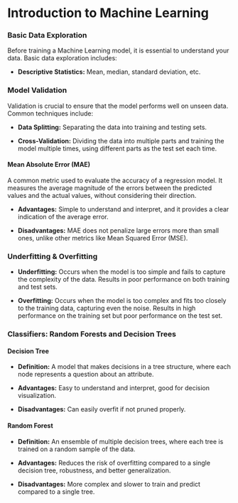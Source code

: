 # Introduction to Machine Learning

### Basic Data Exploration

Before training a Machine Learning model, it is essential to understand your data. Basic data exploration includes:

- **Descriptive Statistics:** Mean, median, standard deviation, etc.

### Model Validation

Validation is crucial to ensure that the model performs well on unseen data. Common techniques include:

- **Data Splitting:** Separating the data into training and testing sets.

- **Cross-Validation:** Dividing the data into multiple parts and training the model multiple times, using different parts as the test set each time.

#### Mean Absolute Error (MAE)

A common metric used to evaluate the accuracy of a regression model. It measures the average magnitude of the errors between the predicted values and the actual values, without considering their direction.

- **Advantages:** Simple to understand and interpret, and it provides a clear indication of the average error.

- **Disadvantages:** MAE does not penalize large errors more than small ones, unlike other metrics like Mean Squared Error (MSE).

### Underfitting & Overfitting

- **Underfitting:** Occurs when the model is too simple and fails to capture the complexity of the data. Results in poor performance on both training and test sets.

- **Overfitting:** Occurs when the model is too complex and fits too closely to the training data, capturing even the noise. Results in high performance on the training set but poor performance on the test set.

### Classifiers: Random Forests and Decision Trees

#### Decision Tree

- **Definition:** A model that makes decisions in a tree structure, where each node represents a question about an attribute.

- **Advantages:** Easy to understand and interpret, good for decision visualization.

- **Disadvantages:** Can easily overfit if not pruned properly.

#### Random Forest

- **Definition:** An ensemble of multiple decision trees, where each tree is trained on a random sample of the data.

- **Advantages:** Reduces the risk of overfitting compared to a single decision tree, robustness, and better generalization.

- **Disadvantages:** More complex and slower to train and predict compared to a single tree.
